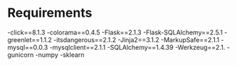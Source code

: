 # Requirements
-click==8.1.3
-colorama==0.4.5
-Flask==2.1.3
-Flask-SQLAlchemy==2.5.1
-greenlet==1.1.2
-itsdangerous==2.1.2
-Jinja2==3.1.2
-MarkupSafe==2.1.1
-mysql==0.0.3
-mysqlclient==2.1.1
-SQLAlchemy==1.4.39
-Werkzeug==2.1.
-gunicorn
-numpy
-sklearn
